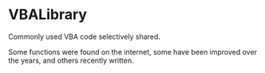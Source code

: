 # VBALibrary

Commonly used VBA code selectively shared.

Some functions were found on the internet, some have been improved over the years, and others recently written.


